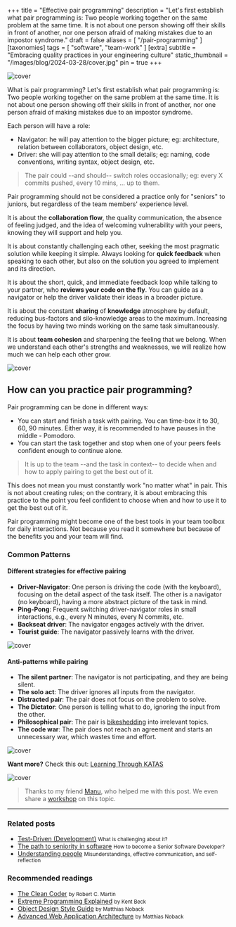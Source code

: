 +++
title = "Effective pair programming"
description = "Let's first establish what pair programming is: Two people working together on the same problem at the same time. It is not about one person showing off their skills in front of another, nor one person afraid of making mistakes due to an impostor syndrome."
draft = false
aliases = [ "/pair-programming" ]
[taxonomies]
tags = [ "software", "team-work" ]
[extra]
subtitle = "Embracing quality practices in your engineering culture"
static_thumbnail = "/images/blog/2024-03-28/cover.jpg"
pin = true
+++

![cover](/images/blog/2024-03-28/cover.jpg)

What is pair programming? Let's first establish what pair programming is: Two people working together on the same problem at the same time. It is not about one person showing off their skills in front of another, nor one person afraid of making mistakes due to an impostor syndrome.

<!-- more -->

Each person will have a role: 
- Navigator: he will pay attention to the bigger picture; eg: architecture, relation between collaborators, object design, etc.
- Driver: she will pay attention to the small details; eg: naming, code conventions, writing syntax, object design, etc.

> The pair could --and should-- switch roles occasionally; eg: every X commits pushed, every 10 mins, … up to them.

Pair programming should not be considered a practice only for "seniors" to juniors, but regardless of the team members' experience level.

It is about the **collaboration flow**, the quality communication, the absence of feeling judged, and the idea of welcoming vulnerability with your peers, knowing they will support and help you.

It is about constantly challenging each other, seeking the most pragmatic solution while keeping it simple. Always looking for **quick feedback** when speaking to each other, but also on the solution you agreed to implement and its direction.

It is about the short, quick, and immediate feedback loop while talking to your partner, who **reviews your code on the fly**. You can guide as a navigator or help the driver validate their ideas in a broader picture.

It is about the constant **sharing** of **knowledge** atmosphere by default, reducing bus-factors and silo-knowledge areas to the maximum. Increasing the focus by having two minds working on the same task simultaneously.

It is about **team cohesion** and sharpening the feeling that we belong. When we understand each other's strengths and weaknesses, we will realize how much we can help each other grow.

![cover](/images/blog/2024-03-28/footer.jpg)

## How can you practice pair programming?

Pair programming can be done in different ways:

- You can start and finish a task with pairing. You can time-box it to 30, 60, 90 minutes. Either way, it is recommended to have pauses in the middle - Pomodoro. 
- You can start the task together and stop when one of your peers feels confident enough to continue alone. 

> It is up to the team --and the task in context-- to decide when and how to apply pairing to get the best out of it.

This does not mean you must constantly work "no matter what" in pair. This is not about creating rules; on the contrary, it is about embracing this practice to the point you feel confident to choose when and how to use it to get the best out of it.

Pair programming might become one of the best tools in your team toolbox for daily interactions. Not because you read it somewhere but because of the benefits you and your team will find.

### Common Patterns

#### Different strategies for effective pairing

- **Driver-Navigator**: One person is driving the code (with the keyboard), focusing on the detail aspect of the task itself. The other is a navigator (no keyboard), having a more abstract picture of the task in mind.
- **Ping-Pong**: Frequent switching driver-navigator roles in small interactions, e.g., every N minutes, every N commits, etc.
- **Backseat driver**: The navigator engages actively with the driver.
- **Tourist guide**: The navigator passively learns with the driver.

![cover](/images/blog/2024-03-28/good-pair-prog.jpg)

#### Anti-patterns while pairing

- **The silent partner**: The navigator is not participating, and they are being silent.
- **The solo act**: The driver ignores all inputs from the navigator.
- **Distracted pair**: The pair does not focus on the problem to solve.
- **The Dictator**: One person is telling what to do, ignoring the input from the other.
- **Philosophical pair**: The pair is [bikeshedding](/blog/bikeshedding/) into irrelevant topics.
- **The code war**: The pair does not reach an agreement and starts an unnecessary war, which wastes time and effort.

![cover](/images/blog/2024-03-28/anti-pair-prog.jpg)

**Want more?** Check this out: [Learning Through KATAS](https://www.figma.com/file/FCmGwRPIO8cLowDRraJhgr/Learning-TDD)

![cover](/images/blog/2024-03-28/learning-through-katas.jpg)

> Thanks to my friend [Manu](https://twitter.com/evrtrabajo), who helped me with this post. We even share a [workshop](https://phpconference.com/agile-culture/practical-tdd-workshop/) on this topic.

---

### Related posts

- [Test-Driven (Development)](/blog/test-driven-development/) <small>What is challenging about it?</small>
- [The path to seniority in software](/blog/the-path-to-seniority-in-software/) <small>How to become a Senior Software Developer?</small>
- [Understanding people](/blog/understanding-people) <small>Misunderstandings, effective communication, and self-reflection</small>

### Recommended readings

- [The Clean Coder](/readings/the-clean-coder/) <small>by Robert C. Martin</small>
- [Extreme Programming Explained](/readings/xp-embrace-change/) <small>by Kent Beck</small>
- [Object Design Style Guide](/readings/object-design-style-guide) <small>by Matthias Noback</small>
- [Advanced Web Application Architecture](/readings/advance-web-application-architecture/) <small>by Matthias Noback</small>
